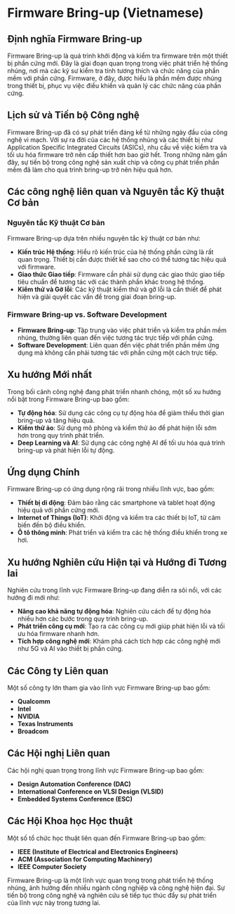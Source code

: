 # Firmware Bring-up (Vietnamese)

## Định nghĩa Firmware Bring-up

Firmware Bring-up là quá trình khởi động và kiểm tra firmware trên một thiết bị phần cứng mới. Đây là giai đoạn quan trọng trong việc phát triển hệ thống nhúng, nơi mà các kỹ sư kiểm tra tính tương thích và chức năng của phần mềm với phần cứng. Firmware, ở đây, được hiểu là phần mềm được nhúng trong thiết bị, phục vụ việc điều khiển và quản lý các chức năng của phần cứng.

## Lịch sử và Tiến bộ Công nghệ

Firmware Bring-up đã có sự phát triển đáng kể từ những ngày đầu của công nghệ vi mạch. Với sự ra đời của các hệ thống nhúng và các thiết bị như Application Specific Integrated Circuits (ASICs), nhu cầu về việc kiểm tra và tối ưu hóa firmware trở nên cấp thiết hơn bao giờ hết. Trong những năm gần đây, sự tiến bộ trong công nghệ sản xuất chip và công cụ phát triển phần mềm đã làm cho quá trình bring-up trở nên hiệu quả hơn.

## Các công nghệ liên quan và Nguyên tắc Kỹ thuật Cơ bản

### Nguyên tắc Kỹ thuật Cơ bản

Firmware Bring-up dựa trên nhiều nguyên tắc kỹ thuật cơ bản như:

- **Kiến trúc Hệ thống**: Hiểu rõ kiến trúc của hệ thống phần cứng là rất quan trọng. Thiết bị cần được thiết kế sao cho có thể tương tác hiệu quả với firmware.
- **Giao thức Giao tiếp**: Firmware cần phải sử dụng các giao thức giao tiếp tiêu chuẩn để tương tác với các thành phần khác trong hệ thống.
- **Kiểm thử và Gỡ lỗi**: Các kỹ thuật kiểm thử và gỡ lỗi là cần thiết để phát hiện và giải quyết các vấn đề trong giai đoạn bring-up.

### Firmware Bring-up vs. Software Development

- **Firmware Bring-up**: Tập trung vào việc phát triển và kiểm tra phần mềm nhúng, thường liên quan đến việc tương tác trực tiếp với phần cứng.
- **Software Development**: Liên quan đến việc phát triển phần mềm ứng dụng mà không cần phải tương tác với phần cứng một cách trực tiếp.

## Xu hướng Mới nhất

Trong bối cảnh công nghệ đang phát triển nhanh chóng, một số xu hướng nổi bật trong Firmware Bring-up bao gồm:

- **Tự động hóa**: Sử dụng các công cụ tự động hóa để giảm thiểu thời gian bring-up và tăng hiệu quả.
- **Kiểm thử ảo**: Sử dụng mô phỏng và kiểm thử ảo để phát hiện lỗi sớm hơn trong quy trình phát triển.
- **Deep Learning và AI**: Sử dụng các công nghệ AI để tối ưu hóa quá trình bring-up và phát hiện lỗi tự động.

## Ứng dụng Chính

Firmware Bring-up có ứng dụng rộng rãi trong nhiều lĩnh vực, bao gồm:

- **Thiết bị di động**: Đảm bảo rằng các smartphone và tablet hoạt động hiệu quả với phần cứng mới.
- **Internet of Things (IoT)**: Khởi động và kiểm tra các thiết bị IoT, từ cảm biến đến bộ điều khiển.
- **Ô tô thông minh**: Phát triển và kiểm tra các hệ thống điều khiển trong xe hơi.

## Xu hướng Nghiên cứu Hiện tại và Hướng đi Tương lai

Nghiên cứu trong lĩnh vực Firmware Bring-up đang diễn ra sôi nổi, với các hướng đi mới như:

- **Nâng cao khả năng tự động hóa**: Nghiên cứu cách để tự động hóa nhiều hơn các bước trong quy trình bring-up.
- **Phát triển công cụ mới**: Tạo ra các công cụ mới giúp phát hiện lỗi và tối ưu hóa firmware nhanh hơn.
- **Tích hợp công nghệ mới**: Khám phá cách tích hợp các công nghệ mới như 5G và AI vào thiết bị phần cứng.

## Các Công ty Liên quan

Một số công ty lớn tham gia vào lĩnh vực Firmware Bring-up bao gồm:

- **Qualcomm**
- **Intel**
- **NVIDIA**
- **Texas Instruments**
- **Broadcom**

## Các Hội nghị Liên quan

Các hội nghị quan trọng trong lĩnh vực Firmware Bring-up bao gồm:

- **Design Automation Conference (DAC)**
- **International Conference on VLSI Design (VLSID)**
- **Embedded Systems Conference (ESC)**

## Các Hội Khoa học Học thuật

Một số tổ chức học thuật liên quan đến Firmware Bring-up bao gồm:

- **IEEE (Institute of Electrical and Electronics Engineers)**
- **ACM (Association for Computing Machinery)**
- **IEEE Computer Society**

Firmware Bring-up là một lĩnh vực quan trọng trong phát triển hệ thống nhúng, ảnh hưởng đến nhiều ngành công nghiệp và công nghệ hiện đại. Sự tiến bộ trong công nghệ và nghiên cứu sẽ tiếp tục thúc đẩy sự phát triển của lĩnh vực này trong tương lai.